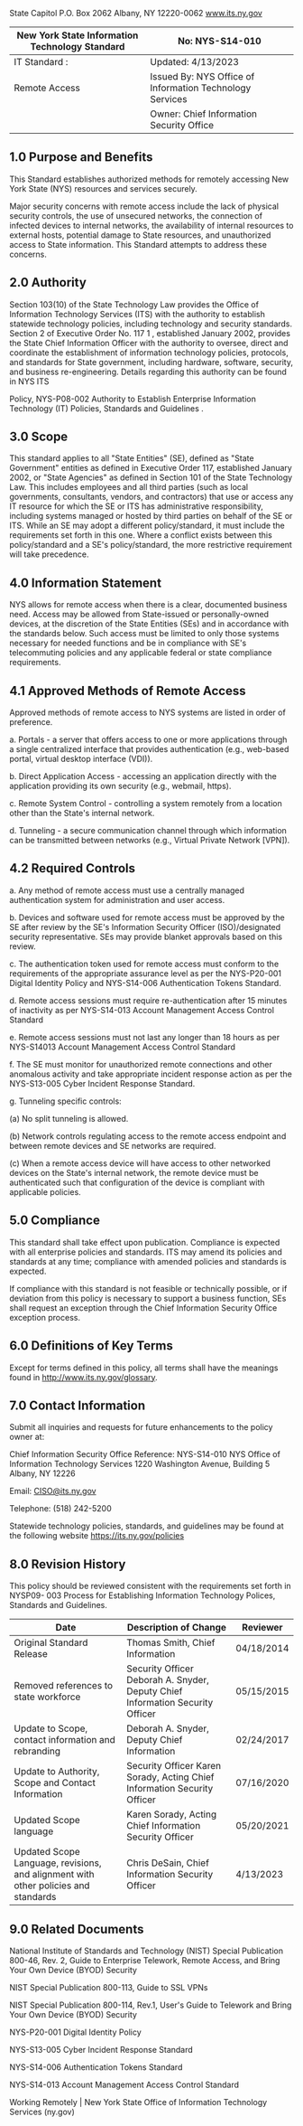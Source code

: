 
<!-- image -->

State Capitol P.O. Box 2062 Albany, NY 12220-0062 www.its.ny.gov


| New York State Information Technology Standard   | No:  NYS-S14-010                                           |
|--------------------------------------------------|------------------------------------------------------------|
| IT Standard :                                    | Updated:  4/13/2023                                        |
| Remote Access                                    | Issued By:  NYS Office of Information  Technology Services |
|                                                  | Owner:  Chief Information Security Office                  |

## 1.0 Purpose and Benefits

This Standard establishes authorized methods for remotely accessing New York State (NYS) resources and services securely.

Major security concerns with remote access include the lack of physical security controls, the use of unsecured networks, the connection of infected devices to internal networks, the availability of internal resources to external hosts, potential damage to State resources, and unauthorized access to State information. This Standard attempts to address these concerns.

## 2.0 Authority

Section 103(10) of the State Technology Law provides the Office of Information Technology Services (ITS) with the authority to establish statewide technology policies, including technology and security standards. Section 2 of Executive Order No. 117 1 , established January 2002, provides the State Chief Information Officer with the authority to oversee, direct and coordinate the establishment of information technology policies, protocols, and standards for State government, including hardware, software, security, and business re-engineering. Details regarding this authority can be found in NYS ITS

Policy, NYS-P08-002 Authority to Establish Enterprise Information Technology (IT) Policies, Standards and Guidelines .

## 3.0 Scope

This standard applies to all "State Entities" (SE), defined as "State Government" entities as defined in Executive Order 117, established January 2002, or "State Agencies" as defined in Section 101 of the State Technology Law. This includes employees and all third parties (such as local governments, consultants, vendors, and contractors) that use or access any IT resource for which the SE or ITS has administrative responsibility, including systems managed or hosted by third parties on behalf of the SE or ITS. While an SE may adopt a different policy/standard, it must include the requirements set forth in this one. Where a conflict exists between this policy/standard and a SE's policy/standard, the more restrictive requirement will take precedence.

## 4.0 Information Statement

NYS allows for remote access when there is a clear, documented business need. Access may be allowed from State-issued or personally-owned devices, at the discretion of the State Entities (SEs) and in accordance with the standards below. Such access must be limited to only those systems necessary for needed functions and be in compliance with SE's telecommuting policies and any applicable federal or state compliance requirements.

## 4.1 Approved Methods of Remote Access

Approved methods of remote access to NYS systems are listed in order of preference.

a. Portals - a server that offers access to one or more applications through a single centralized interface that provides authentication (e.g., web-based portal, virtual desktop interface (VDI)).

b. Direct Application Access - accessing an application directly with the application providing its own security (e.g., webmail, https).

c. Remote System Control - controlling a system remotely from a location other than the State's internal network.

d. Tunneling - a secure communication channel through which information can be transmitted between networks (e.g., Virtual Private Network [VPN]).

## 4.2 Required Controls

a. Any method of remote access must use a centrally managed authentication system for administration and user access.

b. Devices and software used for remote access must be approved by the SE after review by the SE's Information Security Officer (ISO)/designated security representative. SEs may provide blanket approvals based on this review.

c. The authentication token used for remote access must conform to the requirements of the appropriate assurance level as per the NYS-P20-001 Digital Identity Policy and NYS-S14-006 Authentication Tokens Standard.

d. Remote access sessions must require re-authentication after 15 minutes of inactivity as per NYS-S14-013 Account Management Access Control Standard

e. Remote access sessions must not last any longer than 18 hours as per NYS-S14013 Account Management Access Control Standard

f. The SE must monitor for unauthorized remote connections and other anomalous activity and take appropriate incident response action as per the NYS-S13-005 Cyber Incident Response Standard.

g. Tunneling specific controls:

(a) No split tunneling is allowed.

(b) Network controls regulating access to the remote access endpoint and between remote devices and SE networks are required.

(c) When a remote access device will have access to other networked devices on the State's internal network, the remote device must be authenticated such that configuration of the device is compliant with applicable policies.

## 5.0 Compliance

This standard shall take effect upon publication. Compliance is expected with all enterprise policies and standards. ITS may amend its policies and standards at any time; compliance with amended policies and standards is expected.

If compliance with this standard is not feasible or technically possible, or if deviation from this policy is necessary to support a business function, SEs shall request an exception through the Chief Information Security Office exception process.

## 6.0 Definitions of Key Terms

Except for terms defined in this policy, all terms shall have the meanings found in http://www.its.ny.gov/glossary.

## 7.0 Contact Information

Submit all inquiries and requests for future enhancements to the policy owner at:

Chief Information Security Office Reference: NYS-S14-010 NYS Office of Information Technology Services 1220 Washington Avenue, Building 5 Albany, NY 12226

Email: CISO@its.ny.gov

Telephone: (518) 242-5200

Statewide technology policies, standards, and guidelines may be found at the following website https://its.ny.gov/policies

## 8.0 Revision History

This policy should be reviewed consistent with the requirements set forth in NYSP09- 003 Process for Establishing Information Technology Polices, Standards and Guidelines.


| Date                                                                                | Description of Change                                                             | Reviewer   |
|-------------------------------------------------------------------------------------|-----------------------------------------------------------------------------------|------------|
| Original Standard Release                                                           | Thomas Smith,  Chief Information                                                  | 04/18/2014 |
| Removed references to state workforce                                               | Security Officer  Deborah A. Snyder,  Deputy Chief  Information  Security Officer | 05/15/2015 |
| Update to Scope, contact information and  rebranding                                | Deborah A. Snyder,  Deputy Chief  Information                                     | 02/24/2017 |
| Update to Authority, Scope and Contact  Information                                 | Security Officer  Karen Sorady,  Acting Chief  Information  Security Officer      | 07/16/2020 |
| Updated Scope language                                                              | Karen Sorady,  Acting Chief  Information  Security Officer                        | 05/20/2021 |
| Updated Scope Language, revisions, and  alignment with other policies and standards | Chris DeSain, Chief Information  Security Officer                                 | 4/13/2023  |

## 9.0 Related Documents

National Institute of Standards and Technology (NIST) Special Publication 800-46, Rev. 2, Guide to Enterprise Telework, Remote Access, and Bring Your Own Device (BYOD) Security

NIST Special Publication 800-113, Guide to SSL VPNs

NIST Special Publication 800-114, Rev.1, User's Guide to Telework and Bring Your Own Device (BYOD) Security

NYS-P20-001 Digital Identity Policy

NYS-S13-005 Cyber Incident Response Standard

NYS-S14-006 Authentication Tokens Standard

NYS-S14-013 Account Management Access Control Standard

Working Remotely | New York State Office of Information Technology Services (ny.gov)